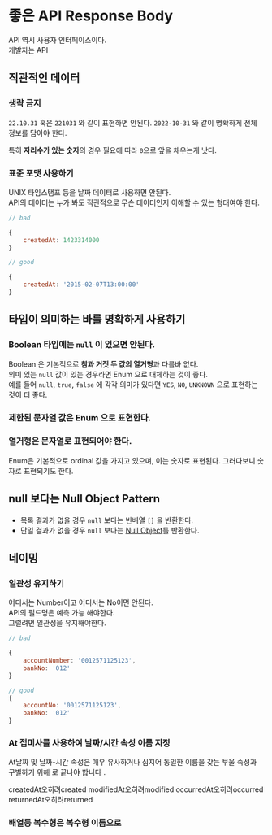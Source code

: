 # 좋은 API Response Body 

API 역시 사용자 인터페이스이다.  
개발자는 API 

## 직관적인 데이터 

### 생략 금지

`22.10.31` 혹은 `221031` 와 같이 표현하면 안된다.
`2022-10-31` 와 같이 명확하게 전체 정보를 담아야 한다.  

특히 **자리수가 있는 숫자**의 경우 필요에 따라 `0`으로 앞을 채우는게 낫다.

### 표준 포맷 사용하기

UNIX 타임스탬프 등을 날짜 데이터로 사용하면 안된다.  
API의 데이터는 누가 봐도 직관적으로 무슨 데이터인지 이해할 수 있는 형태여야 한다.  

```js
// bad

{
    createdAt: 1423314000
}

// good

{
    createdAt: '2015-02-07T13:00:00'
}
```


## 타입이 의미하는 바를 명확하게 사용하기

### Boolean 타입에는 `null` 이 있으면 안된다.

Boolean 은 기본적으로 **참과 거짓 두 값의 열거형**과 다를바 없다.  
의미 있는 `null` 값이 있는 경우라면 Enum 으로 대체하는 것이 좋다.  
예를 들어 `null`, `true`, `false` 에 각각 의미가 있다면 `YES`, `NO`,  `UNKNOWN` 으로 표현하는 것이 더 좋다.

### 제한된 문자열 값은 Enum 으로 표현한다.


### 열거형은 문자열로 표현되어야 한다.

Enum은 기본적으로 ordinal 값을 가지고 있으며, 이는 숫자로 표현된다.
그러다보니 숫자로 표현되기도 한다.  


## null 보다는 Null Object Pattern


- 목록 결과가 없을 경우 `null` 보다는 빈배열 `[]` 을 반환한다.
- 단일 결과가 없을 경우 `null` 보다는 [Null Object](https://en.wikipedia.org/wiki/Null_object_pattern)를 반환한다.


## 네이밍

### 일관성 유지하기

어디서는 Number이고 어디서는 No이면 안된다.  
API의 필드명은 예측 가능 해야한다.  
그럴려면 일관성을 유지해야한다.

```js
// bad

{
    accountNumber: '0012571125123',
    bankNo: '012'
}

// good
{
    accountNo: '0012571125123',
    bankNo: '012'
}
```

### At 접미사를 사용하여 날짜/시간 속성 이름 지정

At날짜 및 날짜-시간 속성은 매우 유사하거나 심지어 동일한 이름을 갖는 부울 속성과 구별하기 위해 로 끝나야 합니다 .

createdAt오히려created
modifiedAt오히려modified
occurredAt오히려occurred
returnedAt오히려returned

### 배열등 복수형은 복수형 이름으로

